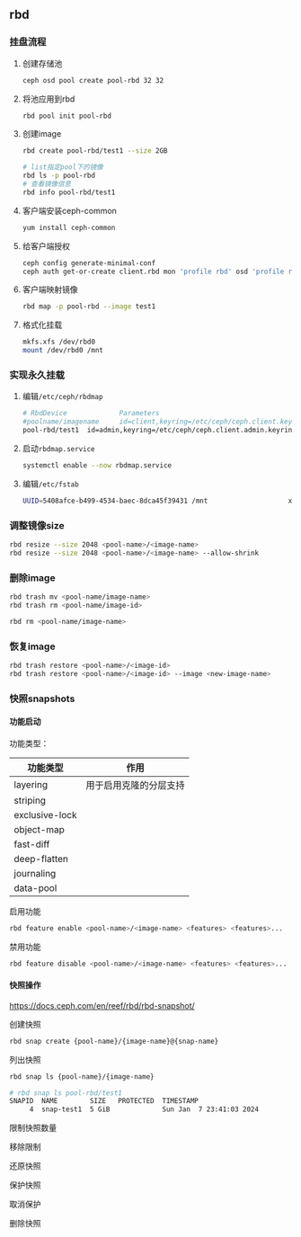 ## rbd

### 挂盘流程

1. 创建存储池

   ```bash
   ceph osd pool create pool-rbd 32 32
   ```

2. 将池应用到rbd

   ```bash
   rbd pool init pool-rbd
   ```

3. 创建image

   ```bash
   rbd create pool-rbd/test1 --size 2GB
   
   # list指定pool下的镜像
   rbd ls -p pool-rbd
   # 查看镜像信息
   rbd info pool-rbd/test1
   ```

4. 客户端安装ceph-common

   ```bash
   yum install ceph-common
   ```

5. 给客户端授权

   ```bash
   ceph config generate-minimal-conf
   ceph auth get-or-create client.rbd mon 'profile rbd' osd 'profile rbd pool=pool-rbd' -o /etc/ceph/ceph.client.rbd.keyring
   ```

6. 客户端映射镜像

   ```bash
   rbd map -p pool-rbd --image test1
   ```

7. 格式化挂载

   ```bash
   mkfs.xfs /dev/rbd0
   mount /dev/rbd0 /mnt
   ```

   

### 实现永久挂载

1. 编辑`/etc/ceph/rbdmap`

   ```bash
   # RbdDevice             Parameters
   #poolname/imagename     id=client,keyring=/etc/ceph/ceph.client.keyring
   pool-rbd/test1  id=admin,keyring=/etc/ceph/ceph.client.admin.keyring
   ```

2. 启动`rbdmap.service`

   ```bash
   systemctl enable --now rbdmap.service
   ```

3. 编辑`/etc/fstab`

   ```bash
   UUID=5408afce-b499-4534-baec-8dca45f39431 /mnt                    xfs     defaults,_netdev 0 0
   ```

### 调整镜像size

```bash
rbd resize --size 2048 <pool-name>/<image-name>
rbd resize --size 2048 <pool-name>/<image-name> --allow-shrink
```

### 删除image

```bash
rbd trash mv <pool-name/image-name>
rbd trash rm <pool-name/image-id>
```

```bash
rbd rm <pool-name/image-name>
```

### 恢复image

```bash
rbd trash restore <pool-name>/<image-id>
rbd trash restore <pool-name>/<image-id> --image <new-image-name>
```

### 快照snapshots

#### 功能启动

功能类型：

| 功能类型       | 作用                   |
| -------------- | ---------------------- |
| layering       | 用于启用克隆的分层支持 |
| striping       |                        |
| exclusive-lock |                        |
| object-map     |                        |
| fast-diff      |                        |
| deep-flatten   |                        |
| journaling     |                        |
| data-pool      |                        |

启用功能

```bash
rbd feature enable <pool-name>/<image-name> <features> <features>...
```

禁用功能

```bash
rbd feature disable <pool-name>/<image-name> <features> <features>...
```

#### 快照操作

https://docs.ceph.com/en/reef/rbd/rbd-snapshot/

创建快照

```bash
rbd snap create {pool-name}/{image-name}@{snap-name}
```

列出快照

```bash
rbd snap ls {pool-name}/{image-name}
```

```bash
# rbd snap ls pool-rbd/test1
SNAPID  NAME        SIZE   PROTECTED  TIMESTAMP               
     4  snap-test1  5 GiB             Sun Jan  7 23:41:03 2024
```

限制快照数量

移除限制

还原快照

保护快照

取消保护

删除快照
